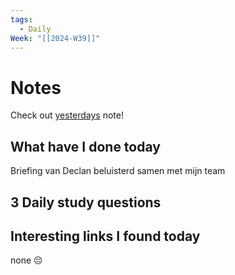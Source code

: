 ```yaml
---
tags:
  - Daily
Week: "[[2024-W39]]"
---
```


# Notes

Check out [yesterdays](2024-09-22) note!

## What have I done today

Briefing van Declan beluisterd samen met mijn team

## 3 Daily study questions

## Interesting links I found today

none 😔
